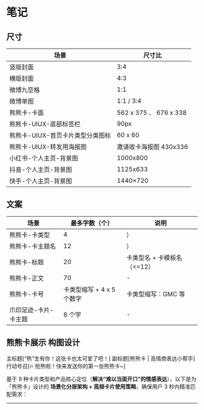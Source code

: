 # 笔记

## 尺寸

| 场景                             | 尺寸比                 |
| -------------------------------- | ---------------------- |
| 竖版封面                         | 3:4                    |
| 横版封面                         | 4:3                    |
| 微博九空格                       | 1:1                    |
| 微博单图                         | 1:1 / 3:4              |
| 熊熊卡-卡面                      | 562 x 375 、 676 x 338 |
| 熊熊卡-UIUX-底部标签栏           | 90px                   |
| 熊熊卡-UIUX-首页卡片类型分类图标 | 60 x 60                |
| 熊熊卡-UIUX-转发用海报图         | 邀请收卡海报图 430x336 |
| 小红书-个人主页-背景图           | 1000x800               |
| 抖音-个人主页-背景图             | 1125x633               |
| 快手-个人主页-背景图             | 1440×720               |

## 文案

| 场景                 | 最多字数（个）            | 说明                        |
| -------------------- | ------------------------- | --------------------------- |
| 熊熊卡-卡类型        | 4                         | ）                          |
| 熊熊卡-卡主题名      | 12                        | ）                          |
| 熊熊卡-标题          | 20                        | 卡类型名 + 卡模板名（<=12） |
| 熊熊卡-正文          | 70                        | -                           |
| 熊熊卡-卡号          | 卡类型缩写 + 4 x 5 个数字 | 卡类型缩写：GMC 等          |
| 爪印足迹-卡片-卡主题 | 8 个字                    | -                           |

## 熊熊卡展示 构图设计

主标题[“熊”生有你！这张卡也太可爱了吧！]
副标题[熊熊卡 | 高情商表达小帮手]
行动号召[🔥 抢熊啦！快来发送你的第一张熊熊卡~]

基于 9 种卡片类型和产品核心定位（**解决“难以当面开口”的情感表达**），以下是为「熊熊卡」设计的 **场景化分层架构 + 高频卡片使用策略**，确保用户 3 秒内精准匹配需求：

---
